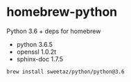 # homebrew-python

Python 3.6 + deps for homebrew

* python 3.6.5
* openssl 1.0.2t
* sphinx-doc 1.7.5

```
brew install sweetaz/python/python@3.6
```
